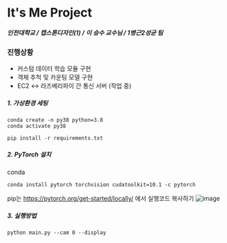 # It's Me Project

***인천대학교 / 캡스톤디자인(1) / 이 승수 교수님 / 1병근2성균 팀***

### 진행상황
* 커스텀 데이터 학습 모듈 구현
* 객체 추척 및 카운팅 모델 구현
* EC2 <-> 라즈베리파이 간 통신 서버 (작업 중)

##### 1. 가상환경 세팅
~~~
conda create -n py38 python=3.8    
conda activate py38
~~~
~~~
pip install -r requirements.txt
~~~

##### 2. PyTorch 설치
conda
~~~
conda install pytorch torchvision cudatoolkit=10.1 -c pytorch
~~~
pip는 https://pytorch.org/get-started/locally/ 에서 실행코드 복사하기
![image](https://github.com/ask7616/ItsMe/assets/68906169/6e648d4b-e54b-4d43-9237-35520c47548f)

##### 3. 실행방법
~~~
python main.py --cam 0 --display
~~~

##### 
